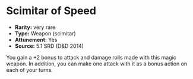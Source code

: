 
# Scimitar of Speed

* **Rarity:** very rare
* **Type:** Weapon (scimitar)
* **Attunement:** Yes
* **Source:** 5.1 SRD (D&D 2014)


You gain a +2 bonus to attack and damage rolls made with this magic weapon. In addition, you can make one attack with it as a bonus action on each of your turns.

